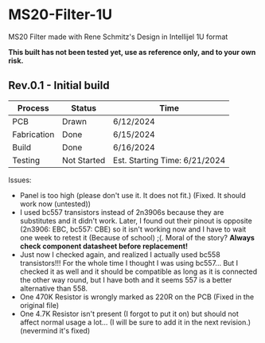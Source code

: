 # MS20-Filter-1U

 MS20 Filter made with Rene Schmitz's Design in Intellijel 1U format

**<Note> This built has not been tested yet, use as reference only, and to your own risk.**

## Rev.0.1 - Initial build

|Process|Status|Time|
|-------|------|----|
|PCB|Drawn|6/12/2024|
|Fabrication|Done|6/15/2024|
|Build|Done|6/16/2024|
|Testing|Not Started|Est. Starting Time: 6/21/2024|

Issues:
- Panel is too high (please don't use it. It does not fit.) (Fixed. It should work now (untested))
- I used bc557 transistors instead of 2n3906s because they are substitutes and it didn't work. Later, I found out their pinout is opposite (2n3906: EBC, bc557: CBE) so it isn't working now and I have to wait one week to retest it (Because of school) ;(. Moral of the story?  **Always check component datasheet before replacement!**
- Just now I checked again, and realized I actually used bc558 transistors!!! For the whole time I thought I was using bc557... But I checked it as well and it should be compatible as long as it is connected the other way round, but I have both and it seems 557 is a better alternative than 558.
- One 470K Resistor is wrongly marked as 220R on the PCB (Fixed in the original file)
- One 4.7K Resistor isn't present (I forgot to put it on) but should not affect normal usage a lot... (I will be sure to add it in the next revision.) (nevermind it's fixed)
